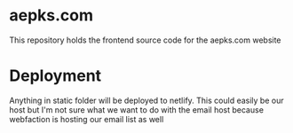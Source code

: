 # aepks.com
This repository holds the frontend source code for the aepks.com website
# Deployment
Anything in static folder will be deployed to netlify. This could easily be our host
but I'm not sure what we want to do with the email host because webfaction is hosting
our email list as well
